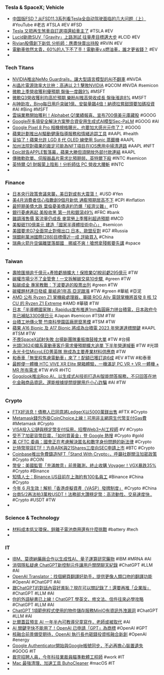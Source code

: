 ### Tesla & SpaceX; Vehicle
- [中国版FSD？从FSD11.3系列看Tesla全自动驾驶面临的几大问题（上）](https://www.youtube.com/watch?v=o2H6McSH1us) #YouTube #老古 #TSLA #EV #FSD
- [Tesla 又把再生煞車自訂選項還給車主了](https://www.kocpc.com.tw/archives/489557) #TSLA #EV
- [Lucid新款SUV「Gravity」上路測試 往量產目標邁大步](https://news.cnyes.com/news/id/5155540) #LCID #EV
- [Rivian股價創下新低 分析師：應盡快賣出持股](https://news.cnyes.com/news/id/5154964) #RVIN #EV
- [電動車依然太貴，60%的人下不了手！電動車v.s燃油車，誰才更省錢？](https://www.bnext.com.tw/article/74971/ev-car-svmr-money-than-fuel) #EV
-
### Tech Titans
- [NVIDIA推出NeMo Guardrails，讓大型語言模型的AI不翻車](https://www.techbang.com/posts/105781-nvidia-nemo-guardrails) #NVDA
- [AI晶片電源效率大比拚：高通以 2:1 擊敗NVIDIA](https://www.techbang.com/posts/105304-ai-chip-efficiency-competition-qualcomm-beat-nvidia-21) #QCOM #NVDA #semicon
- [微軟上季營收獲利優預期 盤後一度飆9%](https://ctee.com.tw/news/global/851302.html) #MSFT
- [微軟Q3營收獲利均高於預期 樂盼AI推高營收成長 盤後漲逾8%](https://m.cnyes.com/news/id/5155474) #MSFT
- [AI神助攻，Bing每日用戶突破1億、安裝量飆4倍！納德拉嘗甜頭要加碼投資](https://www.bnext.com.tw/article/74995/microsoft-azure-openai) #AI #Bing #MSFT
- [雲端業務開始獲利！Alphabet Q1業績報喜、宣布700億美元庫藏股](https://news.cnyes.com/news/id/5155691) #GOOG
- [Google在多項安全解決方案整合資安用生成式AI模型Sec-PaLM](https://www.ithome.com.tw/news/156568) #GOOG #AI
- [Google Pixel 8 Pro 相機規格曝光，也要加大感光元件了？](https://www.kocpc.com.tw/archives/489526) #GOOG
- [蘋果計劃推出AI驅動健康指導服務和情緒追踪工具](https://news.cnyes.com/news/id/5156073) #AAPL #health
- [妥協了！蘋果允許 LGD 8 代 OLED 線使用 Sunic 蒸鍍機](https://technews.tw/2023/04/25/apple-sunic-system-oled-deposition-machine/) #AAPL
- [加州法院對蘋果的裁定可能為NFT項目在IOS應用中掃清道路](https://news.cnyes.com/news/id/5156012) #AAPL #NFT
- [Epic狀告APPLE暫落幕，蘋果大勝但須開放外部付款連結](https://www.4gamers.com.tw/news/detail/57791/apple-app-store-policies-upheld-by-court-in-antitrust-challenge-brought-by-epic-games) #AAPL
- [傳微軟砍單、伺服器晶片需求比預期弱，英特爾下殺](https://technews.tw/2023/04/25/intel-drops-as-analyst-says-sapphire-rapids-seeing-lower-than-expected-demand/) #INTC #semicon
- [英特爾 Q1 財報蒙上陰影！分析師估 PC 營收大腰斬](https://finance.technews.tw/2023/04/26/intel-first-quarter-of-2023-may-drop/) #INTC
-
### Finance
- [日本央行政策會議來襲，美日對或有大震蕩！](https://m.cnyes.com/news/id/5156080) #USD #Yen
- [美4月消費者信心指數創9個月新低 通膨預期居高不下](https://m.cnyes.com/news/id/5155657) #CPI #inflation
- [最短期美債大跌 葉倫憂美債違約恐爆「經濟災難」](https://news.cnyes.com/news/id/5155688) #TD
- [銀行憂慮再起 美股收黑 第一共和銀瀉49%](https://ctee.com.tw/news/global/850996.html) #FRC #bank
- [雖調漲售價 客流量仍成長 麥當勞上季獲利超過預期](https://news.cnyes.com/news/id/5155510) #MCD
- [美擬砸110億美元 建造「國家半導體技術中心」](https://news.cnyes.com/news/id/5155686) #semicon
- [美國要求G7全面禁止對俄出口 日本、歐盟反對](https://m.cnyes.com/news/id/5154660) #G7 #Russia
- [瑞銀削萬洲國際(288)目標價近一成,評級買入](https://m.cnyes.com/news/id/5156094) #China
- [瑞典火箭升空偏離墜落鄰國　挪威不爽！嗆想拿殘骸要先講](https://tw.nextapple.com/international/20230426/D81256FE567AC3B45B6CA11CB69E23FA) #space
-
### Taiwan
- [壽險匯損逾千億元+產險虧損擴大！保險業Q1稅前虧295億元](https://m.cnyes.com/news/id/5156262) #TW
- [碳權市場少不了金管會！一文拆解碳交易10步驟 ](https://esg.gvm.com.tw/article/11640) #green #TW
- [點碳成金 專家教戰：下波要追的股票出列](https://ctee.com.tw/news/stocks/850824.html) #green #TW
- [碳權題材連日發威 華紙逾1年高 亞泥跟漲](https://ctee.com.tw/news/stocks/850568.html) #TW #green #華紙 #亞泥
- [AMD 公布 Ryzen Z1 掌機級處理器，華碩 ROG Ally 電競掌機將首發 8 核 12 CU 的 Ryzen Z1 Extreme](https://www.cool3c.com/article/192589) #AMD #華碩 #TW
- [日本「半導體國家隊」Rapidus宣布推進1nm晶圓廠力拼台積電，日本政府今年已補貼3300億日元](https://www.techbang.com/posts/105765-2nm-process-after-2-years-japan-desperately-transfuses-its) #Japan #semicon #TSM #TW
- [台積工地傳火警 竹南科學園區廠房竄黑煙](https://ctee.com.tw/news/tech/851030.html) #TSM #TW
- [蘋果 A16 Bionic 及 A17 Bionic 將成為台積電 2023 年營運達標關鍵](https://technews.tw/2023/04/25/apple-a16-bionic-and-a17-bionic-influence-tsmc/) #AAPL #TSM #TW
- [不畏SpaceX試射失敗 台揚新團隊重振旗鼓接大單](https://www.wealth.com.tw/articles/d2d3e9cd-76dd-46dc-9aed-8aee72973fb3) #TW #台揚
- [光頡(3624)韓系電動車客戶需求優預期擴大追單 下半年營運喊衝](https://www.cmoney.tw/notes/note-detail.aspx?nid=635302) #TW #光頡
- [永光卡位MicroLED菁英隊 拚成為主要產業材料供應商](https://news.cnyes.com/news/id/5155118) #TW
- [和泰車「無里程焦慮電動車」來了！配額已獲訂逾6成](https://news.cnyes.com/news/id/5155127) #EV #TW #和泰車
- [最輕便一體機 HTC VIVE XR Elite 開箱體驗，一機滿足 PC VR + VR 一體機 + MR 所有需求](https://www.kocpc.com.tw/archives/488227) #TW #VR #HTC
- [Gogolook推出Roo AI，以生成式AI技術打造AI智能問答服務，不只回答在地化金融商品資訊，還能根據提問提醒用戶小心詐騙](https://www.ithome.com.tw/news/156566) #AI #TW
-
### Crypto
- [FTX好消息！債務人已同意將LedgerX以5000萬鎂出售](https://www.blocktempo.com/ftx-debtors-agree-to-sell-ledger-to-miami-international-holdings/) #FTX #Crypto
- [Metamask錢包外掛CoinChoice上線！可用非主網原生代幣支付Gas費](https://www.blocktempo.com/coinchoice-can-top-up-gas-with-any-currency/) #Metamask #Crypto
- [VISA投入公鏈與穩定幣支付採用，招攬Web3+AI工程師](https://abmedia.io/visa-public-chain-adoption-and-stable-coin-payment) #V #Crypto
- [受不了加密貨幣巨震，「如何買黃金」登 Google 熱搜](https://finance.technews.tw/2023/04/25/how-to-buy-gold-tops-google-search/) #Crypto #gold
- [美 CFTC 委員：國會正在考慮解決匿名和數字身份問題的新法律](https://m.cnyes.com/news/id/5156114) #Crypto
- [比特幣現貨ETF！方舟ARK與21Shares三度向SEC申請上市](https://www.blocktempo.com/ark-21shares-bitcoin-spot-etf-files-third-listing-application-with-sec/) #BTC #Crypto
- [Coinbase推出免費鑄造NFT「Stand With Crypto」，呼籲社群關注加密政策](https://abmedia.io/coinbase-stand-with-crypto-nft) #Crypto #COIN
- [幣安：美國監管「充滿敵意」前景難測，終止收購 Voyager！VGX暴跌35%](https://www.blocktempo.com/binance-said-unpredictable-outlook-for-hostile-us-regulation/) #Crypto #Binance
- [知情人士：Binance.US目前在上海約有100名員工](https://news.cnyes.com/news/id/5155922) #Binance #China #Crypto
- [今年 6 月生效！解析「香港虛擬資產（VASP）發牌制度」](https://blockcast.it/2023/04/25/deep-dive-into-hk-virtual-asset-services-providers-vasp-licensing-regime/) #Crypto #China
- [台南5/2再法拍3萬枚USDT！法務部大讚穩定幣：高流動性、交易速度快..](https://www.blocktempo.com/taiwan-ministry-of-justice-tainan-department-public-sale-usdt/) #Crypto #USDT #TW
-
### Science & Technology
- [材料成本低又環保，鋅離子電池商用還有什麼挑戰](https://technews.tw/2023/04/26/what-are-the-challenges-for-the-commercial-use-of-zinc-ion-batteries/) #battery #tech
-
### IT
- [IBM、莫德納藥廠合作以生成性AI、量子運算研究藥物](https://www.ithome.com.tw/news/156532) #IBM #MRNA #AI
- [消弭隱私疑慮 ChatGPT新控制元件讓用戶關閉聊天紀錄](https://m.cnyes.com/news/id/5155699) #ChatGPT #LLM #AI
- [OpenAI Translator：找個網頁翻譯好助手，提供更像人類口吻的翻譯功能](https://www.techbang.com/posts/105193-openai-translator-a-translation-function-that-is-more-like-a) #OpenAI #ChatGPT #AI
- [跟ChatGPT的對話內容好羞恥？現在可以關記錄了！還要再推「企業版」](https://www.bnext.com.tw/article/74989/openai-chatgpt-ai) #ChatGPT #LLM #AI
- [你的外語秘書已上線！ChatGPT 學英文、修文法、信件往來必學攻略](https://www.inside.com.tw/article/31439-ChatGPT-english-assistant) #ChatGPT #LLM #AI
- [ChatGPT 1項範例程式使用的物件儲存服務MinIO有資訊外洩漏洞](https://www.ithome.com.tw/news/156548) #ChatGPT #LLM #AI
- [比爾蓋茲預言 AI 一年半內可教導兒童寫作，老師或被取代](https://technews.tw/2023/04/26/bill-gates-speculates-that-ai-could-one-day-teach-child/) #AI
- [AI 關鍵字快不能用了！OpenAI 已申請「GPT」為商標](https://finance.technews.tw/2023/04/25/gpt-may-be-a-trademark/) #OpenAI #GPT
- [核融合前景備受期待，OpenAI 執行長也砸錢投資核融合新創](https://technews.tw/2023/04/25/bet-on-nuclear-fusion/) #OpenAI #energy
- [Google Authenticator開始與Google帳號同步，不必再擔心裝置遺失](https://www.ithome.com.tw/news/156549) #GOOG #IT
- [裁完招聘人員，今年科技業裁員瞄準軟體工程師](https://technews.tw/2023/04/25/software-engineer-was-the-core-of-layoff-in-2023/) #work #IT
- [Mac 最強清理、加速工具 BuhoCleaner](https://www.newmobilelife.com/2023/04/25/buhocleaner-mac-review/) #macOS #IT
-
